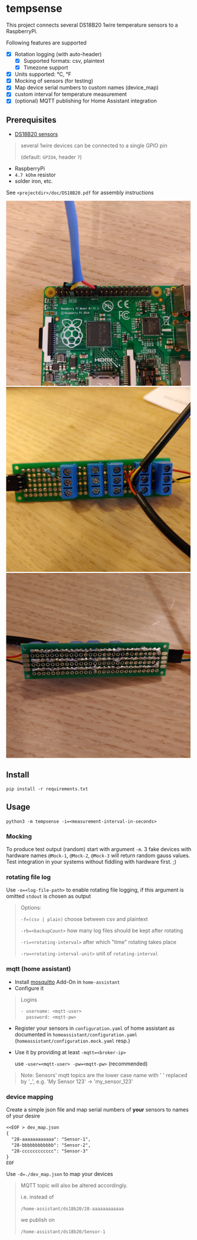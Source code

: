 # tempsense

This project connects several DS18B20 1wire temperature
sensors to a RaspberryPi.

Following features are supported

- [x] Rotation logging (with auto-header)
  - [x] Supported formats: csv, plaintext
  - [x] Timezone support
- [x] Units supported: °C, °F
- [x] Mocking of sensors (for testing)
- [x] Map device serial numbers to custom names (device_map)
- [x] custom interval for temperature measurement
- [x] (optional) MQTT publishing for Home Assistant integration

## Prerequisites

* [DS18B20 sensors](https://www.amazon.de/AZDelivery-1M-Kabel-DS18B20-Parent/dp/B07ZQNTTX4)
> several 1wire devices can be connected to a single GPIO pin
> 
> (default: `GPIO4`, header `7`)

* RaspberryPi
* `4.7 kOhm` resistor
* solder iron, etc.

See `<projectdir>/doc/DS18B20.pdf` for assembly instructions

<img src="./doc/rpi.jpg" alt="RaspberryPi pinout" width="500"/>
<img src="./doc/breadboard_front.jpg" alt="breadboard front" width="500"/>
<img src="./doc/breadboard_back.jpg" alt="breadboard back" width="500"/>

## Install

```commandline
pip install -r requirements.txt
```

## Usage

```
python3 -m tempsense -i=<measurement-interval-in-seconds>
```

### Mocking

To produce test output (random) start with argument `-m`.
3 fake devices with hardware names `@Mock-1`, `@Mock-2`, `@Mock-3`
will return random gauss values.
Test integration in your systems without fiddling with hardware first. ;)

### rotating file log
Use `-o=<log-file-path>` to enable rotating file logging, if this argument is omitted `stdout` is chosen as output
> Options:
> 
> `-f=(csv | plain)` choose between csv and plaintext
>
> `-rb=<backupCount>` how many log files should be kept after rotating
> 
> `-ri=<rotating-interval>` after which "time" rotating takes place
> 
> `-ru=<rotating-interval-unit>` unit of `rotating-interval`

### mqtt (home assistant)
* Install [mosquitto](https://www.home-assistant.io/docs/mqtt/broker/) Add-On in `home-assistant`
* Configure it
> Logins
> ```
> - username: <mqtt-user>
>   password: <mqtt-pw>
> ```
* Register your sensors in `configuration.yaml` of home assistant as documented in `homeassistant/configuration.yaml` (`homeassistant/configuration.mock.yaml` resp.) 
* Use it by providing at least `-mqtt=<broker-ip>`

  use `-user=<mqtt-user> -pw=<mqtt-pw>` (recommended)

> Note:
> Sensors' mqtt topics are the lower case name with ' ' replaced by '_', e.g. 'My Sensor 123' -> 'my_sensor_123'
### device mapping

Create a simple json file and map serial numbers of **your** sensors to
names of your desire
```
<<EOF > dev_map.json
{
  "28-aaaaaaaaaaaa": "Sensor-1",
  "28-bbbbbbbbbbbb": "Sensor-2",
  "28-cccccccccccc": "Sensor-3"
}
EOF
```
Use `-d=./dev_map.json` to map your devices
> MQTT topic will also be altered accordingly.
> 
> i.e. instead of
> 
> `/home-assistant/ds18b20/28-aaaaaaaaaaaa`
> 
> we publish on
> 
> `/home-assistant/ds18b20/Sensor-1`
